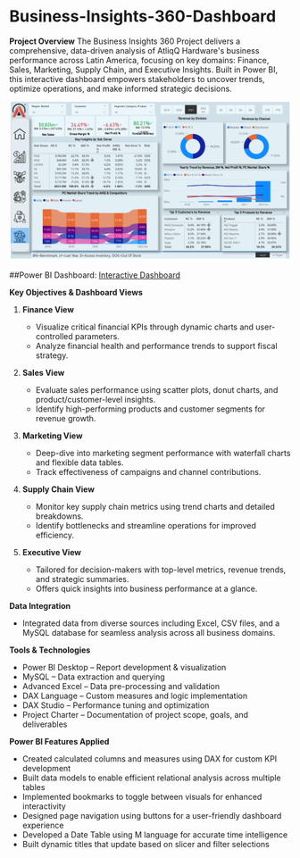 # Business-Insights-360-Dashboard
**Project Overview**
The Business Insights 360 Project delivers a comprehensive, data-driven analysis of AtliqQ Hardware's business performance across Latin America, focusing on key domains: Finance, Sales, Marketing, Supply Chain, and Executive Insights. Built in Power BI, this interactive dashboard empowers stakeholders to uncover trends, optimize operations, and make informed strategic decisions.

![](business_insights.png)

##Power BI Dashboard: [Interactive Dashboard]([https://app.powerbi.com/view?r=YOUR_POWER_BI_LINK_HERE](https://app.powerbi.com/view?r=eyJrIjoiZjNlMmViZWUtOGJiMi00MTkzLTkwMzAtNGQ1ZmMzMDdhNDMzIiwidCI6ImM2ZTU0OWIzLTVmNDUtNDAzMi1hYWU5LWQ0MjQ0ZGM1YjJjNCJ9))

**Key Objectives & Dashboard Views**

1. **Finance View**
    - Visualize critical financial KPIs through dynamic charts and user-controlled parameters.
    - Analyze financial health and performance trends to support fiscal strategy.

2. **Sales View**
    - Evaluate sales performance using scatter plots, donut charts, and product/customer-level insights.
    - Identify high-performing products and customer segments for revenue growth.

3. **Marketing View**
    - Deep-dive into marketing segment performance with waterfall charts and flexible data tables.
    - Track effectiveness of campaigns and channel contributions.

4. **Supply Chain View**
    -	Monitor key supply chain metrics using trend charts and detailed breakdowns.
    - Identify bottlenecks and streamline operations for improved efficiency.

5. **Executive View**
    - Tailored for decision-makers with top-level metrics, revenue trends, and strategic summaries.
    - Offers quick insights into business performance at a glance.

**Data Integration**

   - Integrated data from diverse sources including Excel, CSV files, and a MySQL database for seamless analysis across all business domains.
    
**Tools & Technologies**
- Power BI Desktop – Report development & visualization
- MySQL – Data extraction and querying
- Advanced Excel – Data pre-processing and validation
- DAX Language – Custom measures and logic implementation
- DAX Studio – Performance tuning and optimization
- Project Charter – Documentation of project scope, goals, and deliverables

**Power BI Features Applied**
- Created calculated columns and measures using DAX for custom KPI development
- Built data models to enable efficient relational analysis across multiple tables
- Implemented bookmarks to toggle between visuals for enhanced interactivity
- Designed page navigation using buttons for a user-friendly dashboard experience
- Developed a Date Table using M language for accurate time intelligence
- Built dynamic titles that update based on slicer and filter selections

